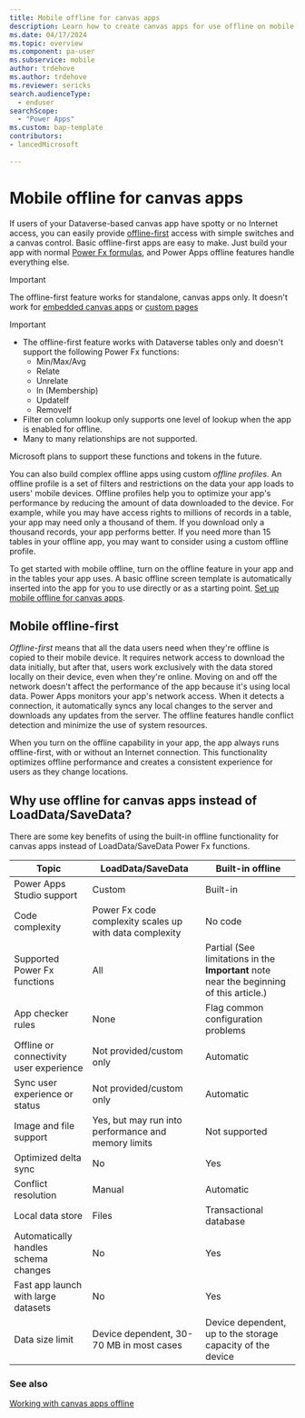```yaml
---
title: Mobile offline for canvas apps
description: Learn how to create canvas apps for use offline on mobile devices in Microsoft Power Apps.
ms.date: 04/17/2024
ms.topic: overview
ms.component: pa-user
ms.subservice: mobile
author: trdehove
ms.author: trdehove
ms.reviewer: sericks
search.audienceType: 
  - enduser
searchScope:
  - "Power Apps"
ms.custom: bap-template
contributors:
- lancedMicrosoft
  
---
```


# Mobile offline for canvas apps 

If users of your Dataverse-based canvas app have spotty or no Internet access, you can easily provide [offline-first](#mobile-offline-first) access with simple switches and a canvas control. Basic offline-first apps are easy to make. Just build your app with normal [Power Fx formulas](/power-platform/power-fx/formula-reference), and Power Apps offline features handle everything else.

> [!IMPORTANT]
> The offline-first feature works for standalone, canvas apps only. It doesn't work for [embedded canvas apps](../maker/model-driven-apps/embed-canvas-app-in-form.md) or [custom pages](../maker/model-driven-apps/model-app-page-overview.md)

> [!IMPORTANT]
> - The offline-first feature works with Dataverse tables only and doesn't support the following Power Fx functions:
>   - Min/Max/Avg
>   - Relate
>   - Unrelate
>   - In (Membership)
>   - UpdateIf
>   - RemoveIf
> - Filter on column lookup only supports one level of lookup when the app is enabled for offline.
> - Many to many relationships are not supported.


Microsoft plans to support these functions and tokens in the future.

You can also build complex offline apps using custom *offline profiles*. An offline profile is a set of filters and restrictions on the data your app loads to users' mobile devices. Offline profiles help you to optimize your app's performance by reducing the amount of data downloaded to the device. For example, while you may have access rights to millions of records in a table, your app may need only a thousand of them. If you download only a thousand records, your app performs better. If you need more than 15 tables in your offline app, you may want to consider using a custom offline profile.

To get started with mobile offline, turn on the offline feature in your app and in the tables your app uses. A basic offline screen template is automatically inserted into the app for you to use directly or as a starting point. [Set up mobile offline for canvas apps](canvas-mobile-offline-setup.md).

## Mobile offline-first

*Offline-first* means that all the data users need when they're offline is copied to their mobile device. It requires network access to download the data initially, but after that, users work exclusively with the data stored locally on their device, even when they're online. Moving on and off the network doesn't affect the performance of the app because it's using local data. Power Apps monitors your app's network access. When it detects a connection, it automatically syncs any local changes to the server and downloads any updates from the server. The offline features handle conflict detection and minimize the use of system resources.

When you turn on the offline capability in your app, the app always runs offline-first, with or without an Internet connection. This functionality optimizes offline performance and creates a consistent experience for users as they change locations.

## Why use offline for canvas apps instead of LoadData/SaveData?

There are some key benefits of using the built-in offline functionality for canvas apps instead of LoadData/SaveData Power Fx functions.  

|Topic    |LoadData/SaveData | Built-in offline |
|---------|--------------------|------------------|
|Power Apps Studio support	|Custom	| Built-in|
|Code complexity	|Power Fx code complexity scales up with data complexity	|No code|
|Supported Power Fx functions |	All |	Partial (See limitations in the **Important** note near the beginning of this article.)|
|App checker rules|	None	|Flag common configuration problems|
|Offline or connectivity user experience	| Not provided/custom only	|Automatic|
|Sync user experience or status	|Not provided/custom only |	Automatic|
|Image and file support|	Yes, but may run into performance and memory limits	|Not supported|
|Optimized delta sync|	No|	Yes|
|Conflict resolution	|Manual	|Automatic|
|Local data store	|Files	|Transactional database|
|Automatically handles schema changes	|No	|Yes|
|Fast app launch with large datasets	|No	|Yes|
|Data size limit|	Device dependent, 30-70 MB in most cases	|Device dependent, up to the storage capacity of the device|

### See also

[Working with canvas apps offline](canvas-mobile-offline-working.md)
